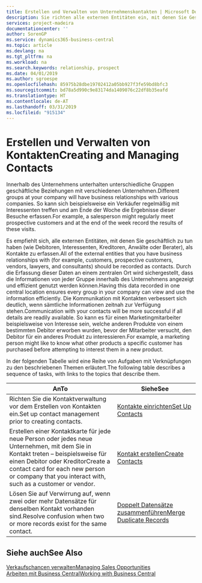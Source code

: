 ```yaml
---
title: Erstellen und Verwalten von Unternehmenskontakten | Microsoft Docs
description: Sie richten alle externen Entitäten ein, mit denen Sie Geschäftsbeziehungen haben (wie Debitoren, Interessenten, Kreditoren und Berater).
services: project-madeira
documentationcenter: ''
author: SorenGP
ms.service: dynamics365-business-central
ms.topic: article
ms.devlang: na
ms.tgt_pltfrm: na
ms.workload: na
ms.search.keywords: relationship, prospect
ms.date: 04/01/2019
ms.author: sgroespe
ms.openlocfilehash: 85975b28dbe19702412a05bb927f3fe59bd8bfc3
ms.sourcegitcommit: bd78a5d990c9e83174da1409076c22df8b35eafd
ms.translationtype: HT
ms.contentlocale: de-AT
ms.lasthandoff: 03/31/2019
ms.locfileid: "915134"
---
```

# <a name="creating-and-managing-contacts"></a><span data-ttu-id="a4534-103">Erstellen und Verwalten von Kontakten</span><span class="sxs-lookup"><span data-stu-id="a4534-103">Creating and Managing Contacts</span></span>
<span data-ttu-id="a4534-104">Innerhalb des Unternehmens unterhalten unterschiedliche Gruppen geschäftliche Beziehungen mit verschiedenen Unternehmen.</span><span class="sxs-lookup"><span data-stu-id="a4534-104">Different groups at your company will have business relationships with various companies.</span></span> <span data-ttu-id="a4534-105">So kann sich beispielsweise ein Verkäufer regelmäßig mit Interessenten treffen und am Ende der Woche die Ergebnisse dieser Besuche erfassen.</span><span class="sxs-lookup"><span data-stu-id="a4534-105">For example, a salesperson might regularly meet prospective customers and at the end of the week record the results of these visits.</span></span>

<span data-ttu-id="a4534-106">Es empfiehlt sich, alle externen Entitäten, mit denen Sie geschäftlich zu tun haben (wie Debitoren, Interessenten, Kreditoren, Anwälte oder Berater), als Kontakte zu erfassen.</span><span class="sxs-lookup"><span data-stu-id="a4534-106">All of the external entities that you have business relationships with (for example, customers, prospective customers, vendors, lawyers, and consultants) should be recorded as contacts.</span></span> <span data-ttu-id="a4534-107">Durch die Erfassung dieser Daten an einem zentralen Ort wird sichergestellt, dass die Informationen von jeder Gruppe innerhalb des Unternehmens angezeigt und effizient genutzt werden können.</span><span class="sxs-lookup"><span data-stu-id="a4534-107">Having this data recorded in one central location ensures every group in your company can view and use the information efficiently.</span></span> <span data-ttu-id="a4534-108">Die Kommunikation mit Kontakten verbessert sich deutlich, wenn sämtliche Informationen zeitnah zur Verfügung stehen.</span><span class="sxs-lookup"><span data-stu-id="a4534-108">Communication with your contacts will be more successful if all details are readily available.</span></span> <span data-ttu-id="a4534-109">So kann es für einen Marketingmitarbeiter beispielsweise von Interesse sein, welche anderen Produkte von einem bestimmten Debitor erworben wurden, bevor der Mitarbeiter versucht, den Debitor für ein anderes Produkt zu interessieren.</span><span class="sxs-lookup"><span data-stu-id="a4534-109">For example, a marketing person might like to know what other products a specific customer has purchased before attempting to interest them in a new product.</span></span>

<span data-ttu-id="a4534-110">In der folgenden Tabelle wird eine Reihe von Aufgaben mit Verknüpfungen zu den beschriebenen Themen erläutert.</span><span class="sxs-lookup"><span data-stu-id="a4534-110">The following table describes a sequence of tasks, with links to the topics that describe them.</span></span>

| <span data-ttu-id="a4534-111">An</span><span class="sxs-lookup"><span data-stu-id="a4534-111">To</span></span> | <span data-ttu-id="a4534-112">Siehe</span><span class="sxs-lookup"><span data-stu-id="a4534-112">See</span></span> |
| --- | --- |
| <span data-ttu-id="a4534-113">Richten Sie die Kontaktverwaltung vor dem Erstellen von Kontakten ein.</span><span class="sxs-lookup"><span data-stu-id="a4534-113">Set up contact management prior to creating contacts.</span></span> |[<span data-ttu-id="a4534-114">Kontakte einrichten</span><span class="sxs-lookup"><span data-stu-id="a4534-114">Set Up Contacts</span></span>](marketing-setup-contacts.md) |
| <span data-ttu-id="a4534-115">Erstellen einer Kontaktkarte für jede neue Person oder jedes neue Unternehmen, mit dem Sie in Kontakt treten – beispielsweise für einen Debitor oder Kreditor</span><span class="sxs-lookup"><span data-stu-id="a4534-115">Create a contact card for each new person or company that you interact with, such as a customer or vendor.</span></span> |[<span data-ttu-id="a4534-116">Kontakt erstellen</span><span class="sxs-lookup"><span data-stu-id="a4534-116">Create Contacts</span></span>](marketing-create-contact-companies.md) |
|<span data-ttu-id="a4534-117">Lösen Sie auf Verwirrung auf, wenn zwei oder mehr Datensätze für denselben Kontakt vorhanden sind.</span><span class="sxs-lookup"><span data-stu-id="a4534-117">Resolve confusion when two or more records exist for the same contact.</span></span>|[<span data-ttu-id="a4534-118">Doppelt Datensätze zusammenführen</span><span class="sxs-lookup"><span data-stu-id="a4534-118">Merge Duplicate Records</span></span>](sales-how-merge-duplicate-records.md)|

## <a name="see-also"></a><span data-ttu-id="a4534-119">Siehe auch</span><span class="sxs-lookup"><span data-stu-id="a4534-119">See Also</span></span>
[<span data-ttu-id="a4534-120">Verkaufschancen verwalten</span><span class="sxs-lookup"><span data-stu-id="a4534-120">Managing Sales Opportunities</span></span>](marketing-manage-sales-opportunities.md)  
[<span data-ttu-id="a4534-121">Arbeiten mit  Business Central</span><span class="sxs-lookup"><span data-stu-id="a4534-121">Working with Business Central</span></span>](ui-work-product.md)  
